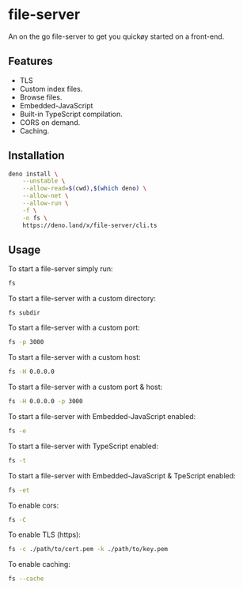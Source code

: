 # file-server

An on the go file-server to get you quickøy started on a front-end.

## Features

- TLS
- Custom index files.
- Browse files.
- Embedded-JavaScript
- Built-in TypeScript compilation.
- CORS on demand.
- Caching.

## Installation

```sh
deno install \
	--unstable \
	--allow-read=$(cwd),$(which deno) \
	--allow-net \
	--allow-run \
	-f \
	-n fs \
	https://deno.land/x/file-server/cli.ts
```

## Usage

To start a file-server simply run:

```sh
fs
```

To start a file-server with a custom directory:

```
fs subdir
```

To start a file-server with a custom port:

```sh
fs -p 3000
```

To start a file-server with a custom host:

```sh
fs -H 0.0.0.0
```

To start a file-server with a custom port & host:

```sh
fs -H 0.0.0.0 -p 3000
```

To start a file-server with Embedded-JavaScript enabled:

```sh
fs -e
```

To start a file-server with TypeScript enabled:

```sh
fs -t
```

To start a file-server with Embedded-JavaScript & TpeScript enabled:

```sh
fs -et
```

To enable cors:

```sh
fs -C
```

To enable TLS (https):

```sh
fs -c ./path/to/cert.pem -k ./path/to/key.pem
```

To enable caching:

```sh
fs --cache
```
